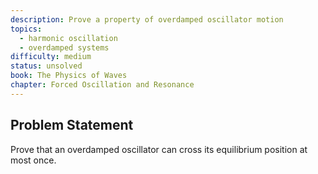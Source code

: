 ```yaml
---
description: Prove a property of overdamped oscillator motion
topics:
  - harmonic oscillation
  - overdamped systems
difficulty: medium
status: unsolved
book: The Physics of Waves
chapter: Forced Oscillation and Resonance
---
```


## Problem Statement
Prove that an overdamped oscillator can cross its equilibrium position at most once.

